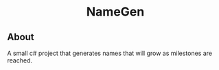 <div align="center">
    <h1>NameGen</h1>
</div>

## About
A small c# project that generates names that will grow as milestones are reached.
